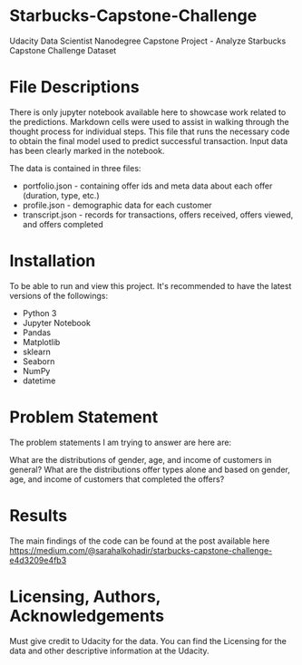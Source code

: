 # Starbucks-Capstone-Challenge
Udacity Data Scientist Nanodegree Capstone Project - Analyze Starbucks Capstone Challenge Dataset

# File Descriptions
There is only jupyter notebook available here to showcase work related to the predictions. Markdown cells were used to assist in walking through the thought process for individual steps. This file that runs the necessary code to obtain the final model used to predict successful transaction. Input data has been clearly marked in the notebook.

The data is contained in three files:
- portfolio.json - containing offer ids and meta data about each offer (duration, type, etc.)
- profile.json - demographic data for each customer
- transcript.json - records for transactions, offers received, offers viewed, and offers completed

# Installation
To be able to run and view this project. It's recommended to have the latest versions of the followings:

- Python 3
- Jupyter Notebook
- Pandas
- Matplotlib
- sklearn
- Seaborn
- NumPy
- datetime

# Problem Statement
The problem statements I am trying to answer are here are:

What are the distributions of gender, age, and income of customers in general?
What are the distributions offer types alone and based on gender, age, and income of customers that completed the offers? 

# Results
The main findings of the code can be found at the post available here https://medium.com/@sarahalkohadir/starbucks-capstone-challenge-e4d3209e4fb3 

# Licensing, Authors, Acknowledgements
Must give credit to Udacity for the data. You can find the Licensing for the data and other descriptive information at the Udacity.
